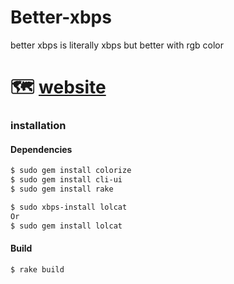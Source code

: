 # Better-xbps
better xbps is literally xbps but better with rgb color 

# 🗺️ [website](https://better-xbps.emperror.repl.co)

### installation
#### Dependencies
```sh
$ sudo gem install colorize
$ sudo gem install cli-ui
$ sudo gem install rake
```
```sh
$ sudo xbps-install lolcat
Or
$ sudo gem install lolcat
```
#### Build
```sh
$ rake build
```
